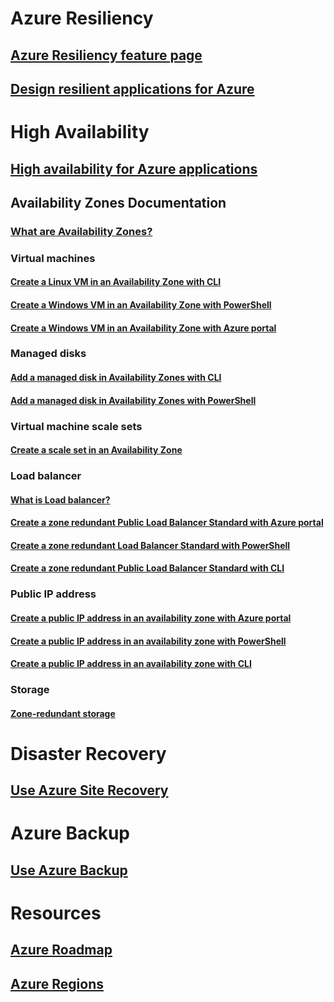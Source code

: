 ﻿
# Azure Resiliency
## [Azure Resiliency feature page](http://azure.microsoft.com/features/resiliency)
## [Design resilient applications for Azure](https://docs.microsoft.com/azure/architecture/resiliency/)

# High Availability

## [High availability for Azure applications](https://docs.microsoft.com/azure/architecture/resiliency/high-availability-azure-applications)

## Availability Zones Documentation
### [What are Availability Zones?](az-overview.md)

### Virtual machines
#### [Create a Linux VM in an Availability Zone with CLI](../virtual-machines/linux/create-cli-availability-zone.md)
#### [Create a Windows VM in an Availability Zone with PowerShell](../virtual-machines/windows/create-powershell-availability-zone.md)
#### [Create a Windows VM in an Availability Zone with Azure portal](../virtual-machines/windows/create-portal-availability-zone.md)

### Managed disks
#### [Add a managed disk in Availability Zones with CLI](../virtual-machines/linux/add-disk.md#use-managed-disks)
#### [Add a managed disk in Availability Zones with PowerShell](../virtual-machines/windows/attach-disk-ps.md#add-an-empty-data-disk-to-a-virtual-machine)

### Virtual machine scale sets
#### [Create a scale set in an Availability Zone](../virtual-machine-scale-sets/virtual-machine-scale-sets-use-availability-zones.md)

### Load balancer
#### [What is Load balancer?](../load-balancer/load-balancer-standard-overview.md)
#### [Create a zone redundant Public Load Balancer Standard with Azure portal](../load-balancer/load-balancer-get-started-internet-az-portal.md)
#### [Create a zone redundant Load Balancer Standard with PowerShell](../load-balancer/load-balancer-get-started-internet-az-powershell.md)
#### [Create a zone redundant Public Load Balancer Standard with CLI](../load-balancer/load-balancer-get-started-internet-az-cli.md)

### Public IP address
#### [Create a public IP address in an availability zone with Azure portal](../virtual-network/create-public-ip-availability-zone-portal.md)
#### [Create a public IP address in an availability zone with PowerShell](../virtual-network/create-public-ip-availability-zone-powershell.md)
#### [Create a public IP address in an availability zone with CLI](../virtual-network/create-public-ip-availability-zone-cli.md)

### Storage
#### [Zone-redundant storage](../storage/common/storage-redundancy.md#zone-redundant-storage)

# Disaster Recovery
## [Use Azure Site Recovery](https://docs.microsoft.com/azure/site-recovery/)

# Azure Backup
## [Use Azure Backup](https://docs.microsoft.com/azure/backup/)

# Resources
## [Azure Roadmap](https://azure.microsoft.com/roadmap/)
## [Azure Regions](https://azure.microsoft.com/regions/)
